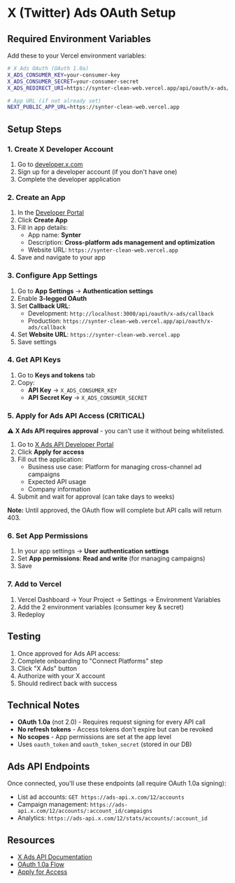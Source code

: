 # X (Twitter) Ads OAuth Setup

## Required Environment Variables

Add these to your Vercel environment variables:

```bash
# X Ads OAuth (OAuth 1.0a)
X_ADS_CONSUMER_KEY=your-consumer-key
X_ADS_CONSUMER_SECRET=your-consumer-secret
X_ADS_REDIRECT_URI=https://synter-clean-web.vercel.app/api/oauth/x-ads/callback

# App URL (if not already set)
NEXT_PUBLIC_APP_URL=https://synter-clean-web.vercel.app
```

## Setup Steps

### 1. Create X Developer Account

1. Go to [developer.x.com](https://developer.x.com/)
2. Sign up for a developer account (if you don't have one)
3. Complete the developer application

### 2. Create an App

1. In the [Developer Portal](https://developer.x.com/en/portal/dashboard)
2. Click **Create App**
3. Fill in app details:
   - App name: **Synter**
   - Description: **Cross-platform ads management and optimization**
   - Website URL: `https://synter-clean-web.vercel.app`
4. Save and navigate to your app

### 3. Configure App Settings

1. Go to **App Settings** → **Authentication settings**
2. Enable **3-legged OAuth**
3. Set **Callback URL**:
   - Development: `http://localhost:3000/api/oauth/x-ads/callback`
   - Production: `https://synter-clean-web.vercel.app/api/oauth/x-ads/callback`
4. Set **Website URL**: `https://synter-clean-web.vercel.app`
5. Save settings

### 4. Get API Keys

1. Go to **Keys and tokens** tab
2. Copy:
   - **API Key** → `X_ADS_CONSUMER_KEY`
   - **API Secret Key** → `X_ADS_CONSUMER_SECRET`

### 5. Apply for Ads API Access (CRITICAL)

⚠️ **X Ads API requires approval** - you can't use it without being whitelisted.

1. Go to [X Ads API Developer Portal](https://developer.x.com/en/products/x-ads-api)
2. Click **Apply for access**
3. Fill out the application:
   - Business use case: Platform for managing cross-channel ad campaigns
   - Expected API usage
   - Company information
4. Submit and wait for approval (can take days to weeks)

**Note:** Until approved, the OAuth flow will complete but API calls will return 403.

### 6. Set App Permissions

1. In your app settings → **User authentication settings**
2. Set **App permissions**: **Read and write** (for managing campaigns)
3. Save

### 7. Add to Vercel

1. Vercel Dashboard → Your Project → Settings → Environment Variables
2. Add the 2 environment variables (consumer key & secret)
3. Redeploy

## Testing

1. Once approved for Ads API access:
2. Complete onboarding to "Connect Platforms" step
3. Click "X Ads" button
4. Authorize with your X account
5. Should redirect back with success

## Technical Notes

- **OAuth 1.0a** (not 2.0) - Requires request signing for every API call
- **No refresh tokens** - Access tokens don't expire but can be revoked
- **No scopes** - App permissions are set at the app level
- Uses `oauth_token` and `oauth_token_secret` (stored in our DB)

## Ads API Endpoints

Once connected, you'll use these endpoints (all require OAuth 1.0a signing):

- List ad accounts: `GET https://ads-api.x.com/12/accounts`
- Campaign management: `https://ads-api.x.com/12/accounts/:account_id/campaigns`
- Analytics: `https://ads-api.x.com/12/stats/accounts/:account_id`

## Resources

- [X Ads API Documentation](https://developer.x.com/en/docs/x-ads-api)
- [OAuth 1.0a Flow](https://developer.x.com/en/docs/authentication/oauth-1-0a)
- [Apply for Access](https://developer.x.com/en/products/x-ads-api)

